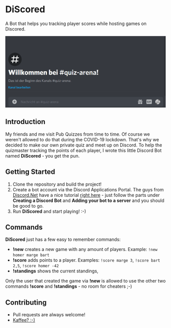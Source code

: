 # DiScored

A Bot that helps you tracking player scores while hosting games on Discored.

![](discord.gif)

## Introduction

My friends and me visit Pub Quizzes from time to time. Of course we weren't allowed to do that during the COVID-19 lockdown. That's why we decided to make our own private quiz and meet up on Discord. To help the quizmaster tracking the points of each player, I wrote this little Discord Bot named **DiScored** - you get the pun.

## Getting Started

1. Clone the repository and build the project!
2. Create a bot account via the Discord Applications Portal. The guys from [Discord.Net](https://github.com/discord-net/Discord.Net) have a nice tutorial [right here](https://discord.foxbot.me/stable/guides/getting_started/first-bot.html) - just follow the parts under **Creating a Discord Bot** and **Adding your bot to a server** and you should be good to go.
3. Run **DiScored** and start playing! :-)

## Commands
**DiScored** just has a few easy to remember commands:
* **!new** creates a new game with any amount of players. Example: `!new homer marge bart`
* **!score** adds points to a player. Examples: `!score marge 3`, `!score bart 2,5`, `!score homer -42`
* **!standings** shows the current standings,

Only the user that created the game via **!new** is allowed to use the other two commands **!score** and **!standings** - no room for cheaters ;-)

## Contributing

* Pull requests are always welcome!
* [Kaffee? :-)](https://www.buymeacoffee.com/SaMAsU1N6)
